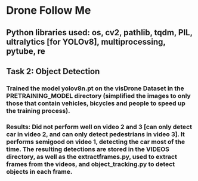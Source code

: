 # Drone Follow Me
## Python libraries used: os, cv2, pathlib, tqdm, PIL, ultralytics [for YOLOv8], multiprocessing, pytube, re
## Task 2: Object Detection
### Trained the model yolov8n.pt on the visDrone Dataset in the PRETRAINING_MODEL directory  (simplified the images to only those that contain vehicles, bicycles and people to speed up the training process). 
### Results: Did not perform well on video 2 and 3 [can only detect car in video 2, and can only detect pedestrians in video 3]. It performs semigood on video 1, detecting the car most of the time. The resulting detections are stored in the VIDEOS directory, as well as the extractframes.py, used to extract frames from the videos, and object_tracking.py to detect objects in each frame.